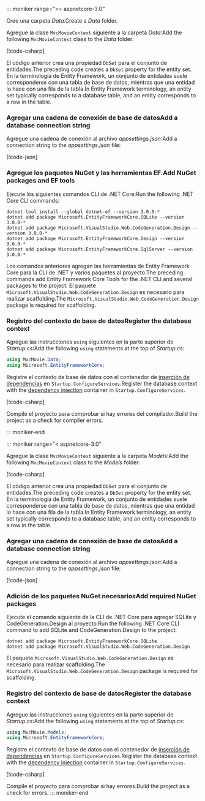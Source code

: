 ::: moniker range=">= aspnetcore-3.0"

<a name="dc"></a>

<span data-ttu-id="3102f-101">Cree una carpeta *Data*.</span><span class="sxs-lookup"><span data-stu-id="3102f-101">Create a *Data* folder.</span></span>

<span data-ttu-id="3102f-102">Agregue la clase `MvcMovieContext` siguiente a la carpeta *Data*:</span><span class="sxs-lookup"><span data-stu-id="3102f-102">Add the following `MvcMovieContext` class to the *Data* folder:</span></span>  

[!code-csharp[](~/tutorials/first-mvc-app/start-mvc/sample/MvcMovie3/zDocOnly/MvcMovieContext.cs?name=snippet)]

<span data-ttu-id="3102f-103">El código anterior crea una propiedad `DbSet` para el conjunto de entidades.</span><span class="sxs-lookup"><span data-stu-id="3102f-103">The preceding code creates a `DbSet` property for the entity set.</span></span> <span data-ttu-id="3102f-104">En la terminología de Entity Framework, un conjunto de entidades suele corresponderse con una tabla de base de datos, mientras que una entidad lo hace con una fila de la tabla.</span><span class="sxs-lookup"><span data-stu-id="3102f-104">In Entity Framework terminology, an entity set typically corresponds to a database table, and an entity corresponds to a row in the table.</span></span>

<a name="cs"></a>

### <a name="add-a-database-connection-string"></a><span data-ttu-id="3102f-105">Agregar una cadena de conexión de base de datos</span><span class="sxs-lookup"><span data-stu-id="3102f-105">Add a database connection string</span></span>

<span data-ttu-id="3102f-106">Agregue una cadena de conexión al archivo *appsettings.json*:</span><span class="sxs-lookup"><span data-stu-id="3102f-106">Add a connection string to the *appsettings.json* file:</span></span>

[!code-json[](~/tutorials/first-mvc-app/start-mvc/sample/MvcMovie3/appsettings_SQLite.json?highlight=10-12)]

### <a name="add-nuget-packages-and-ef-tools"></a><span data-ttu-id="3102f-107">Agregue los paquetes NuGet y las herramientas EF.</span><span class="sxs-lookup"><span data-stu-id="3102f-107">Add NuGet packages and EF tools</span></span>

<span data-ttu-id="3102f-108">Ejecute los siguientes comandos CLI de .NET Core:</span><span class="sxs-lookup"><span data-stu-id="3102f-108">Run the following .NET Core CLI commands:</span></span>

```dotnetcli
dotnet tool install --global dotnet-ef --version 3.0.0-*
dotnet add package Microsoft.EntityFrameworkCore.SQLite --version 3.0.0-*
dotnet add package Microsoft.VisualStudio.Web.CodeGeneration.Design --version 3.0.0-*
dotnet add package Microsoft.EntityFrameworkCore.Design --version 3.0.0-*
dotnet add package Microsoft.EntityFrameworkCore.SqlServer --version 3.0.0-*
```

<span data-ttu-id="3102f-109">Los comandos anteriores agregan las herramientas de Entity Framework Core para la CLI de .NET y varios paquetes al proyecto.</span><span class="sxs-lookup"><span data-stu-id="3102f-109">The preceding commands add Entity Framework Core Tools for the .NET CLI and several packages to the project.</span></span> <span data-ttu-id="3102f-110">El paquete `Microsoft.VisualStudio.Web.CodeGeneration.Design` es necesario para realizar scaffolding.</span><span class="sxs-lookup"><span data-stu-id="3102f-110">The `Microsoft.VisualStudio.Web.CodeGeneration.Design` package is required for scaffolding.</span></span>

<a name="reg"></a>

### <a name="register-the-database-context"></a><span data-ttu-id="3102f-111">Registro del contexto de base de datos</span><span class="sxs-lookup"><span data-stu-id="3102f-111">Register the database context</span></span>

<span data-ttu-id="3102f-112">Agregue las instrucciones `using` siguientes en la parte superior de *Startup.cs*:</span><span class="sxs-lookup"><span data-stu-id="3102f-112">Add the following `using` statements at the top of *Startup.cs*:</span></span>

```csharp
using MvcMovie.Data;
using Microsoft.EntityFrameworkCore;
```

<span data-ttu-id="3102f-113">Registre el contexto de base de datos con el contenedor de [inserción de dependencias](xref:fundamentals/dependency-injection) en `Startup.ConfigureServices`.</span><span class="sxs-lookup"><span data-stu-id="3102f-113">Register the database context with the [dependency injection](xref:fundamentals/dependency-injection) container in `Startup.ConfigureServices`.</span></span>

[!code-csharp[](~/tutorials/first-mvc-app/start-mvc/sample/MvcMovie3/Startup.cs?name=snippet_UseSqlite&highlight=6-7)]

<span data-ttu-id="3102f-114">Compile el proyecto para comprobar si hay errores del compilador.</span><span class="sxs-lookup"><span data-stu-id="3102f-114">Build the project as a check for compiler errors.</span></span>

::: moniker-end

::: moniker range="< aspnetcore-3.0"

<span data-ttu-id="3102f-115">Agregue la clase `MvcMovieContext` siguiente a la carpeta *Models*:</span><span class="sxs-lookup"><span data-stu-id="3102f-115">Add the following `MvcMovieContext` class to the *Models* folder:</span></span>  

[!code-csharp[](~/tutorials/first-mvc-app/start-mvc/sample/MvcMovie22/Data/MvcMovieContext.cs)]

<span data-ttu-id="3102f-116">El código anterior crea una propiedad `DbSet` para el conjunto de entidades.</span><span class="sxs-lookup"><span data-stu-id="3102f-116">The preceding code creates a `DbSet` property for the entity set.</span></span> <span data-ttu-id="3102f-117">En la terminología de Entity Framework, un conjunto de entidades suele corresponderse con una tabla de base de datos, mientras que una entidad lo hace con una fila de la tabla.</span><span class="sxs-lookup"><span data-stu-id="3102f-117">In Entity Framework terminology, an entity set typically corresponds to a database table, and an entity corresponds to a row in the table.</span></span>

<a name="cs"></a>

### <a name="add-a-database-connection-string"></a><span data-ttu-id="3102f-118">Agregar una cadena de conexión de base de datos</span><span class="sxs-lookup"><span data-stu-id="3102f-118">Add a database connection string</span></span>

<span data-ttu-id="3102f-119">Agregue una cadena de conexión al archivo *appsettings.json*:</span><span class="sxs-lookup"><span data-stu-id="3102f-119">Add a connection string to the *appsettings.json* file:</span></span>

[!code-json[](~/tutorials/razor-pages/razor-pages-start/sample/RazorPagesMovie/appsettings_SQLite.json?highlight=8-10)]

### <a name="add-required-nuget-packages"></a><span data-ttu-id="3102f-120">Adición de los paquetes NuGet necesarios</span><span class="sxs-lookup"><span data-stu-id="3102f-120">Add required NuGet packages</span></span>

<span data-ttu-id="3102f-121">Ejecute el comando siguiente de la CLI de .NET Core para agregar SQLite y CodeGeneration.Design al proyecto:</span><span class="sxs-lookup"><span data-stu-id="3102f-121">Run the following .NET Core CLI command to add SQLite and CodeGeneration.Design  to the project:</span></span>

```dotnetcli
dotnet add package Microsoft.EntityFrameworkCore.SQLite
dotnet add package Microsoft.VisualStudio.Web.CodeGeneration.Design
```

<span data-ttu-id="3102f-122">El paquete `Microsoft.VisualStudio.Web.CodeGeneration.Design` es necesario para realizar scaffolding.</span><span class="sxs-lookup"><span data-stu-id="3102f-122">The `Microsoft.VisualStudio.Web.CodeGeneration.Design` package is required for scaffolding.</span></span>

<a name="reg"></a>

### <a name="register-the-database-context"></a><span data-ttu-id="3102f-123">Registro del contexto de base de datos</span><span class="sxs-lookup"><span data-stu-id="3102f-123">Register the database context</span></span>

<span data-ttu-id="3102f-124">Agregue las instrucciones `using` siguientes en la parte superior de *Startup.cs*:</span><span class="sxs-lookup"><span data-stu-id="3102f-124">Add the following `using` statements at the top of *Startup.cs*:</span></span>

```csharp
using MvcMovie.Models;
using Microsoft.EntityFrameworkCore;
```

<span data-ttu-id="3102f-125">Registre el contexto de base de datos con el contenedor de [inserción de dependencias](xref:fundamentals/dependency-injection) en `Startup.ConfigureServices`.</span><span class="sxs-lookup"><span data-stu-id="3102f-125">Register the database context with the [dependency injection](xref:fundamentals/dependency-injection) container in `Startup.ConfigureServices`.</span></span>

[!code-csharp[](~/tutorials/first-mvc-app/start-mvc/sample/MvcMovie22/Startup.cs?name=snippet_UseSqlite&highlight=11-12)]

<span data-ttu-id="3102f-126">Compile el proyecto para comprobar si hay errores.</span><span class="sxs-lookup"><span data-stu-id="3102f-126">Build the project as a check for errors.</span></span>
::: moniker-end